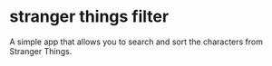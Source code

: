 # stranger things filter
A simple app that allows you to search and sort the characters from Stranger Things.
